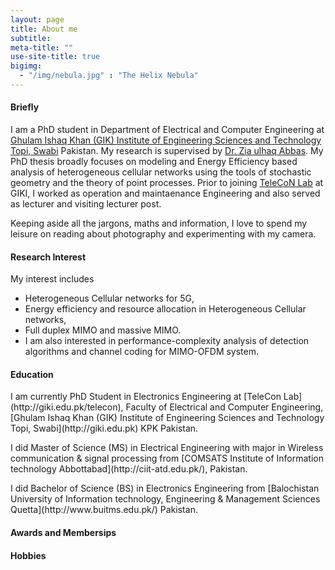 ```yaml
---
layout: page
title: About me
subtitle:
meta-title: ""
use-site-title: true
bigimg:
  - "/img/nebula.jpg" : "The Helix Nebula"
---
```



#### Briefly
I am a PhD student in Department of Electrical and Computer Engineering at [Ghulam Ishaq Khan (GIK) Institute of Engineering Sciences and Technology Topi, Swabi](http://giki.edu.pk) Pakistan. My research is supervised by  [Dr. Zia ulhaq Abbas](https://www.giki.edu.pk/Faculty/Dr-Zia-ul-Haq-Abbas). My PhD thesis broadly focuses on modeling and Energy Efficiency based analysis of heterogeneous cellular networks using the tools of stochastic geometry and the theory of point processes. Prior to joining [TeleCoN Lab](https://www.giki.edu.pk/telecon) at GIKI, I worked as operation and maintaenance Engineering and also served as lecturer and visiting lecturer post.


Keeping aside all the jargons, maths and information, I love to spend my leisure on reading about photography and experimenting with my camera.


#### Research Interest

My interest includes 
- Heterogeneous Cellular networks for 5G, 
- Energy efficiency and resource allocation in Heterogeneous Cellular networks, 
- Full duplex MIMO and massive MIMO. 
- I am also interested in performance-complexity analysis of detection algorithms and channel coding for MIMO-OFDM system.
 

#### Education
<p class="about-text">
<span class="fa fa-graduation-cap about-icon"></span>
I am currently PhD Student in Electronics Engineering at [TeleCon Lab](http://giki.edu.pk/telecon), Faculty of Electrical and Computer Engineering, [Ghulam Ishaq Khan (GIK) Institute of Engineering Sciences and Technology Topi, Swabi](http://giki.edu.pk) KPK Pakistan.</p>
      
<p class="about-text">
<span class="fa fa-graduation-cap about-icon"></span>
 I did Master of Science (MS) in Electrical Engineering with major in Wireless communication & signal processing from [COMSATS Institute of Information technology Abbottabad](http://ciit-atd.edu.pk/), Pakistan.</p>
  
<p class="about-text">
<span class="fa fa-graduation-cap about-icon"></span>  
I did Bachelor of Science (BS) in Electronics Engineering from [Balochistan University of Information technology, Engineering & Management Sciences Quetta](http://www.buitms.edu.pk/) Pakistan.</p>
      


#### Awards and Membersips




#### Hobbies

